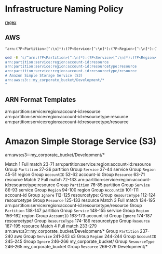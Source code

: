 # Infrastructure Naming Policy

[regex](https://regex101.com/r/pOfxYN/5)


## AWS

```python
^arn:(?P<Partition>[^:\n]*):(?P<Service>[^:\n]*):(?P<Region>[^:\n]*):(?P<AccountID>[^:\n]*):(?P<Ignore>(?P<ResourceType>[^:\/\n]*)[:\/])?(?P<Resource>.*)$
```

```bash
sed -E 's/^arn:(?P<Partition>[^:\n]*):(?P<Service>[^:\n]*):(?P<Region>[^:\n]*):(?P<AccountID>[^:\n]*):(?P<Ignore>(?P<ResourceType>[^:\\/\n]*)[:\\/])?(?P<Resource>.*)$/Partition: "\1"\nService: "\2"\nRegion: "\3"\nAccountID: "\4"\nResourceType: "\6"\nResource: "\7"\n/gm;t;d' <<< "# ARN Format Templates
arn:partition:service:region:account-id:resource
arn:partition:service:region:account-id:resourcetype:resource
arn:partition:service:region:account-id:resourcetype/resource
# Amazon Simple Storage Service (S3)
arn:aws:s3:::my_corporate_bucket/Development/*
"
```




## ARN Format Templates
arn:partition:service:region:account-id:resource
arn:partition:service:region:account-id:resourcetype:resource
arn:partition:service:region:account-id:resourcetype/resource
# Amazon Simple Storage Service (S3)
arn:aws:s3:::my_corporate_bucket/Development/*


Match 1
Full match	23-71	arn:partition:service:region:account-id:resource
Group `Partition`	27-36	partition
Group `Service`	37-44	service
Group `Region`	45-51	region
Group `AccountID`	52-62	account-id
Group `Resource`	63-71	resource
Match 2
Full match	72-133	arn:partition:service:region:account-id:resourcetype:resource
Group `Partition`	76-85	partition
Group `Service`	86-93	service
Group `Region`	94-100	region
Group `AccountID`	101-111	account-id
Group `Ignore`	112-125	resourcetype:
Group `ResourceType`	112-124	resourcetype
Group `Resource`	125-133	resource
Match 3
Full match	134-195	arn:partition:service:region:account-id:resourcetype/resource
Group `Partition`	138-147	partition
Group `Service`	148-155	service
Group `Region`	156-162	region
Group `AccountID`	163-173	account-id
Group `Ignore`	174-187	resourcetype/
Group `ResourceType`	174-186	resourcetype
Group `Resource`	187-195	resource
Match 4
Full match	233-279	arn:aws:s3:::my_corporate_bucket/Development/*
Group `Partition`	237-240	aws
Group `Service`	241-243	s3
Group `Region`	244-244	
Group `AccountID`	245-245	
Group `Ignore`	246-266	my_corporate_bucket/
Group `ResourceType`	246-265	my_corporate_bucket
Group `Resource`	266-279	Development/*